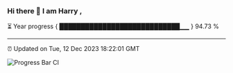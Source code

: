 ### Hi there 👋 I am Harry , 

⏳ Year progress { ████████████████████████████▁▁ } 94.73 %

---

⏰ Updated on Tue, 12 Dec 2023 18:22:01 GMT

![Progress Bar CI](https://github.com/duykhang68/duykhang68/workflows/Progress%20Bar%20CI/badge.svg)
